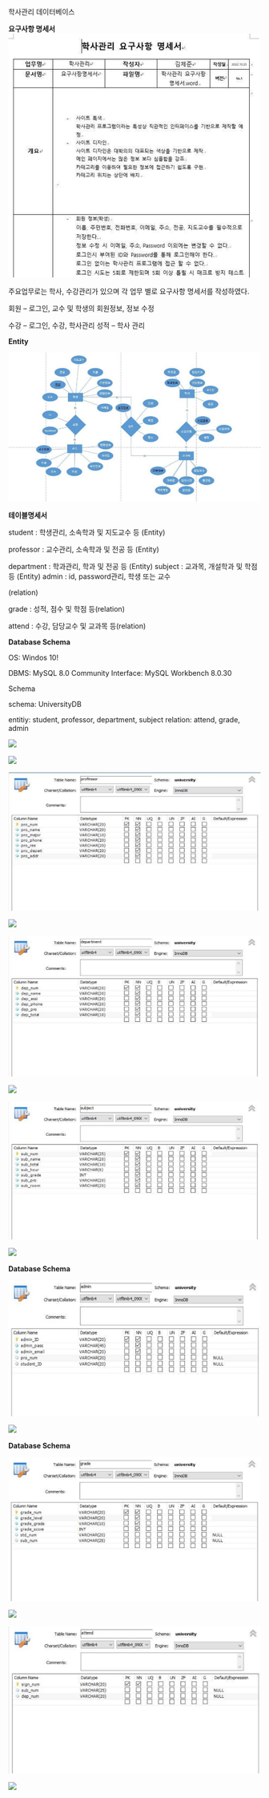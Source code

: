 ﻿학사관리 데이터베이스

**요구사항 명세서 </br> ![](img/Aspose.Words.7b83ad5b-126c-4d1c-9f90-a2bbb6fb01cd.003.jpeg)**

주요업무로는 학사, 수강관리가 있으며 각 업무 별로 요구사항 명세서를 작성하였다. 

회원 – 로그인, 교수 및 학생의 회원정보, 정보 수정 

수강 – 로그인, 수강, 학사관리 성적 – 학사 관리 

**Entity**

![](img/Aspose.Words.7b83ad5b-126c-4d1c-9f90-a2bbb6fb01cd.004.jpeg)

**테이블명세서**

student : 학생관리, 소속학과 및 지도교수 등 (Entity)

professor : 교수관리, 소속학과 및 전공 등 (Entity)

department :  학과관리, 학과 및 전공 등 (Entity) subject : 교과목, 개설학과 및 학점 등 (Entity) admin : id,  password관리, 학생 또는 교수

(relation)

grade : 성적, 점수 및 학점 등(relation)

attend : 수강, 담당교수 및 교과목 등(relation)


**Database Schema**

OS: Windos 10!

DBMS: MySQL 8.0 Community Interface: MySQL Workbench 8.0.30

Schema

schema: UniversityDB

entitiy: student, professor, department, subject relation: attend, grade, admin

![](img/Aspose.Words.7b83ad5b-126c-4d1c-9f90-a2bbb6fb01cd.005.png)

![](img/Aspose.Words.7b83ad5b-126c-4d1c-9f90-a2bbb6fb01cd.006.png)

![](img/Aspose.Words.7b83ad5b-126c-4d1c-9f90-a2bbb6fb01cd.007.jpeg)

![](img/Aspose.Words.7b83ad5b-126c-4d1c-9f90-a2bbb6fb01cd.008.png)

![](img/Aspose.Words.7b83ad5b-126c-4d1c-9f90-a2bbb6fb01cd.009.jpeg)

![](img/Aspose.Words.7b83ad5b-126c-4d1c-9f90-a2bbb6fb01cd.010.png)

![](img/Aspose.Words.7b83ad5b-126c-4d1c-9f90-a2bbb6fb01cd.011.jpeg)

![](img/Aspose.Words.7b83ad5b-126c-4d1c-9f90-a2bbb6fb01cd.012.png)

**Database Schema**

![](img/Aspose.Words.7b83ad5b-126c-4d1c-9f90-a2bbb6fb01cd.013.jpeg)

![](img/Aspose.Words.7b83ad5b-126c-4d1c-9f90-a2bbb6fb01cd.014.png) 


**Database Schema**

![](img/Aspose.Words.7b83ad5b-126c-4d1c-9f90-a2bbb6fb01cd.015.jpeg)

![](img/Aspose.Words.7b83ad5b-126c-4d1c-9f90-a2bbb6fb01cd.016.png)

![](img/Aspose.Words.7b83ad5b-126c-4d1c-9f90-a2bbb6fb01cd.017.jpeg)

![](img/Aspose.Words.7b83ad5b-126c-4d1c-9f90-a2bbb6fb01cd.018.png)


[ref1]: img/Aspose.Words.7b83ad5b-126c-4d1c-9f90-a2bbb6fb01cd.002.png
